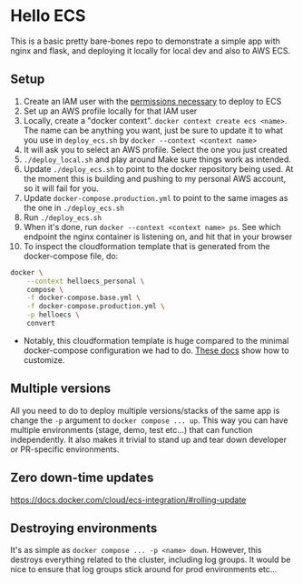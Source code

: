 # Hello ECS

This is a basic pretty bare-bones repo to demonstrate a simple app with nginx and flask, and deploying it locally for
local dev and also to AWS ECS.

## Setup

1. Create an IAM user with the [permissions necessary](https://docs.docker.com/cloud/ecs-integration/) to deploy to ECS
2. Set up an AWS profile locally for that IAM user
3. Locally, create a "docker context". `docker context create ecs <name>`. The name can be anything you want, just be
sure to update it to what you use in `deploy_ecs.sh` by `docker --context <context name>`
4. It will ask you to select an AWS profile. Select the one you just created
5. `./deploy_local.sh` and play around Make sure things work as intended.
6. Update `./deploy_ecs.sh` to point to the docker repository being used. At the moment this is building and pushing to my personal AWS account, so it will fail for you.
7. Update `docker-compose.production.yml` to point to the same images as the one in `./deploy_ecs.sh`
8. Run `./deploy_ecs.sh`
9. When it's done, run `docker --context <context name> ps`. See which endpoint the nginx container is listening on, and hit that in your browser
10. To inspect the cloudformation template that is generated from the docker-compose file, do:

```bash
docker \
    --context helloecs_personal \
    compose \
    -f docker-compose.base.yml \
    -f docker-compose.production.yml \
    -p helloecs \
    convert
```

* Notably, this cloudformation template is huge compared to the minimal docker-compose configuration we had to do. [These docs](https://docs.docker.com/cloud/ecs-integration/) show how to customize.

## Multiple versions

All you need to do to deploy multiple versions/stacks of the same app is change the `-p` argument to `docker compose ... up`. This way you can
have multiple environments (stage, demo, test etc...) that can function independently. It also makes it trivial to stand up and tear down developer or PR-specific environments.

## Zero down-time updates
https://docs.docker.com/cloud/ecs-integration/#rolling-update

## Destroying environments

It's as simple as `docker compose ... -p <name> down`. However, this destroys everything related to the cluster, including log groups. It would be nice to ensure that log groups stick around for prod environments etc...